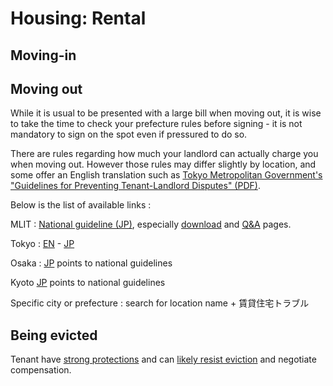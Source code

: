 # Housing: Rental

## Moving-in

## Moving out

While it is usual to be presented with a large bill when moving out, it is wise to take the time to check your prefecture rules before signing - it is not mandatory to sign on the spot even if pressured to do so.

There are rules regarding how much your landlord can actually charge you when moving out. However those rules may differ slightly by location, and some offer an English translation such as [Tokyo Metropolitan Government's "Guidelines for Preventing Tenant-Landlord Disputes" (PDF)](https://www.juutakuseisaku.metro.tokyo.lg.jp/juutaku_seisaku/tintai/pdf/310-6-jyuutaku_eng.pdf). 

Below is the list of available links :

MLIT : [National guideline (JP)](https://www.mlit.go.jp/jutakukentiku/house/jutakukentiku_house_tk3_000020.html), especially [download](https://www.mlit.go.jp/jutakukentiku/house/jutakukentiku_house_tk3_000021.html) and [Q&A](https://www.mlit.go.jp/jutakukentiku/house/jutakukentiku_house_tk3_000024.html) pages.

Tokyo : [EN](https://www.juutakuseisaku.metro.tokyo.lg.jp/juutaku_seisaku/tintai/pdf/310-6-jyuutaku_eng.pdf) - [JP](https://www.juutakuseisaku.metro.tokyo.lg.jp/juutaku_seisaku/tintai/310-4-jyuutaku.htm)

Osaka : [JP](https://www.city.osaka.lg.jp/lnet/page/0000062509.html) points to national guidelines

Kyoto [JP](https://www.pref.kyoto.jp/shohise/15400167.html) points to national guidelines

Specific city or prefecture : search for location name + 賃貸住宅トラブル

## Being evicted

Tenant have [strong protections](https://resources.realestate.co.jp/buy/your-rights-as-a-property-owner-in-japan-to-terminate-a-lease-with-a-tenant/) and can [likely resist eviction](https://generalunion.org/4727/) and negotiate compensation.
